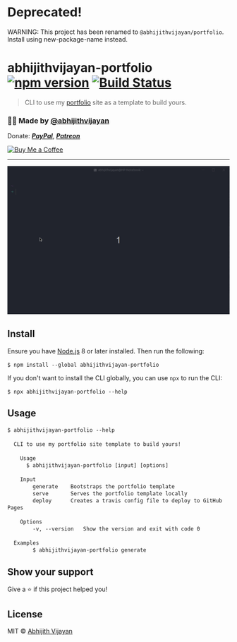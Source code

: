 # Deprecated!
WARNING: This project has been renamed to `@abhijithvijayan/portfolio`. Install using new-package-name instead.

# abhijithvijayan-portfolio [![npm version](https://img.shields.io/npm/v/abhijithvijayan-portfolio)](https://www.npmjs.com/package/abhijithvijayan-portfolio) [![Build Status](https://travis-ci.com/abhijithvijayan/portfolio-cli.svg?branch=master)](https://travis-ci.com/abhijithvijayan/portfolio-cli)

> CLI to use my [portfolio](https://github.com/abhijithvijayan/abhijithvijayan.in) site as a template to build yours.

<h3>🙋‍♂️ Made by <a href="https://twitter.com/_abhijithv">@abhijithvijayan</a></h3>
<p>
  Donate:
  <a href="https://www.paypal.me/iamabhijithvijayan" target='_blank'><i><b>PayPal</b></i></a>,
  <a href="https://www.patreon.com/abhijithvijayan" target='_blank'><i><b>Patreon</b></i></a>
</p>
<p>
  <a href='https://www.buymeacoffee.com/abhijithvijayan' target='_blank'>
    <img height='36' style='border:0px;height:36px;' src='https://bmc-cdn.nyc3.digitaloceanspaces.com/BMC-button-images/custom_images/orange_img.png' border='0' alt='Buy Me a Coffee' />
  </a>
</p>
<hr />
<img src="demo.gif" width="752">

## Install

Ensure you have [Node.js](https://nodejs.org) 8 or later installed. Then run the following:

```
$ npm install --global abhijithvijayan-portfolio
```

If you don't want to install the CLI globally, you can use `npx` to run the CLI:

```
$ npx abhijithvijayan-portfolio --help
```

## Usage

```
$ abhijithvijayan-portfolio --help

  CLI to use my portfolio site template to build yours!

	Usage
	  $ abhijithvijayan-portfolio [input] [options]

	Input
		generate	Bootstraps the portfolio template
		serve  		Serves the portfolio template locally
		deploy    	Creates a travis config file to deploy to GitHub Pages

	Options
		-v, --version   Show the version and exit with code 0

  Examples
		$ abhijithvijayan-portfolio generate
```

## Show your support

Give a ⭐️ if this project helped you!

## License

MIT © [Abhijith Vijayan](https://abhijithvijayan.in)

